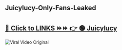 
 ## Juicylucy-Only-Fans-Leaked

# <h2><a href="https://clipsfans.com/Juicylucy&ref=git">🔗 Click to LINKS ⏩⏩ 👉 🟢 Juicylucy </a></h2>

<a href="https://clipsfans.com/Juicylucy&ref=git" rel="nofollow" data-target="animated-image.originalLink"><img src="https://i.ibb.co.com/xMMVF88/686577567.gif" alt="Viral Video Original" style="max-width: 100%; display: inline-block;" data-target="animated-image.originalImage"></a>
